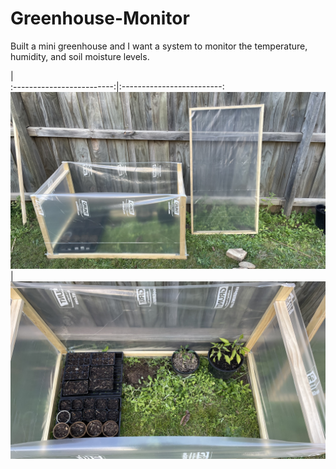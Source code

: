 # Greenhouse-Monitor
 Built a mini greenhouse and I want a system to monitor the temperature, humidity, and soil moisture levels.

 |  
:-------------------------:|:-------------------------:
![My Image](Images/IMG_2427.jpg) |  ![My Image](Images/IMG_2428.jpg)